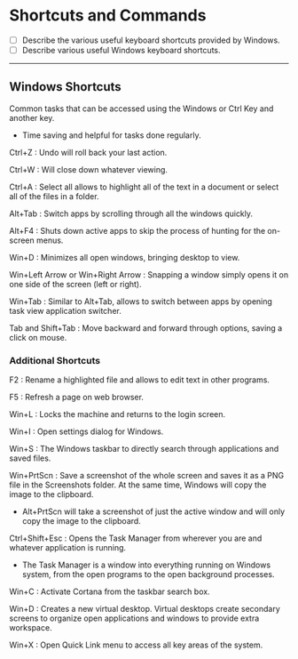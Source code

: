 
# Shortcuts and Commands

- [ ] Describe the various useful keyboard shortcuts provided by Windows.
- [ ] Describe various useful Windows keyboard shortcuts.

---

## Windows Shortcuts

Common tasks that can be accessed using the Windows or Ctrl Key and another key.

- Time saving and helpful for tasks done regularly.

Ctrl+Z
: Undo will roll back your last action.

Ctrl+W
: Will close down whatever viewing.

Ctrl+A
: Select all allows to highlight all of the text in a document or select all of the files in a folder.

Alt+Tab
: Switch apps by scrolling through all the windows quickly.

Alt+F4
: Shuts down active apps to skip the process of hunting for the on-screen menus.

Win+D
: Minimizes all open windows, bringing desktop to view.

Win+Left Arrow or Win+Right Arrow
: Snapping a window simply opens it on one side of the screen (left or right).

Win+Tab
: Similar to Alt+Tab, allows to switch between apps by opening task view application switcher.

Tab and Shift+Tab
: Move backward and forward through options, saving a click on mouse.

### Additional Shortcuts

F2
: Rename a highlighted file and allows to edit text in other programs.

F5
: Refresh a page on web browser.

Win+L
: Locks the machine and returns to the login screen.

Win+I
: Open settings dialog for Windows.

Win+S
: The Windows taskbar to directly search through applications and saved files.

Win+PrtScn
: Save a screenshot of the whole screen and saves it as a PNG file in the Screenshots folder. At the same time, Windows will copy the image to the clipboard.

- Alt+PrtScn will take a screenshot of just the active window and will only copy the image to the clipboard.

Ctrl+Shift+Esc
: Opens the Task Manager from wherever you are and whatever application is running.

- The Task Manager is a window into everything running on Windows system, from the open programs to the open background processes.

Win+C
: Activate Cortana from the taskbar search box.

Win+D
: Creates a new virtual desktop. Virtual desktops create secondary screens to organize open applications and windows to provide extra workspace.

Win+X
: Open Quick Link menu to access all key areas of the system.

